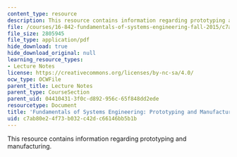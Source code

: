 ```yaml
---
content_type: resource
description: This resource contains information regarding prototyping and manufacturing.
file: /courses/16-842-fundamentals-of-systems-engineering-fall-2015/c7ab80e24f73b032c42dc66146bb5b1b_MTI16_842F15_Ses12_FutofSE.pdf
file_size: 2805945
file_type: application/pdf
hide_download: true
hide_download_original: null
learning_resource_types:
- Lecture Notes
license: https://creativecommons.org/licenses/by-nc-sa/4.0/
ocw_type: OCWFile
parent_title: Lecture Notes
parent_type: CourseSection
parent_uid: 04410431-3f0c-d892-956c-65f848dd2ede
resourcetype: Document
title: 'Fundamentals of Systems Engineering: Prototyping and Manufacturing'
uid: c7ab80e2-4f73-b032-c42d-c66146bb5b1b
---
```

This resource contains information regarding prototyping and manufacturing.